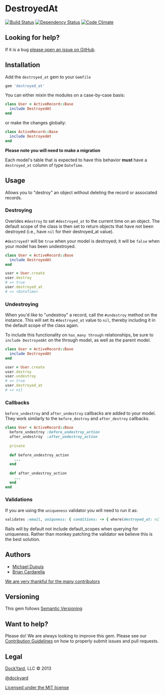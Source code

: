 # DestroyedAt #

[![Build Status](https://secure.travis-ci.org/dockyard/destroyed_at.png?branch=master)](http://travis-ci.org/dockyard/destroyed_at)
[![Dependency Status](https://gemnasium.com/dockyard/destroyed_at.png?travis)](https://gemnasium.com/dockyard/destroyed_at)
[![Code Climate](https://codeclimate.com/github/dockyard/destroyed_at.png)](https://codeclimate.com/github/dockyard/destroyed_at)

## Looking for help? ##

If it is a bug [please open an issue on GitHub](https://github.com/dockyard/destroyed_at/issues).

## Installation ##

Add the `destroyed_at` gem to your `Gemfile`

```ruby
gem 'destroyed_at'
```

You can either mixin the modules on a case-by-case basis:

```ruby
class User < ActiveRecord::Base
  include DestroyedAt
end
```

or make the changes globally:

```ruby
class ActiveRecord::Base
  include DestroyedAt
end
```

**Please note you will need to make a migration**

Each model's table that is expected to have this behavior **must** have
a `destroyed_at` column of type `DateTime`.

## Usage ##
Allows you to "destroy" an object without deleting the record or
associated records.

### Destroying ###
Overides `#destroy` to set `#destroyed_at` to the current time on an object. The
default scope of the class is then set to return objects that have not
been destroyed (i.e., have `nil` for their destroyed_at value).

`#destroyed?` will be `true` when your model is destroyed; it will be
`false` when your model has been undestroyed.

```ruby
class User < ActiveRecord::Base
  include DestroyedAt
end

user = User.create
user.destroy 
# => true
user.destroyed_at
# => <DateTime>
```

### Undestroying ####
When you'd like to "undestroy" a record, call the `#undestroy` method on
the instance. This will set its `#destroyed_at` value to `nil`, thereby
including it in the default scope of the class again.

To include this functionality on `has_many through` relationships,
be sure to `include DestroyedAt` on the through model, as well as the
parent model.

```ruby
class User < ActiveRecord::Base
  include DestroyedAt
end

user = User.create
user.destroy
user.undestroy
# => true
user.destroyed_at
# => nil
```

### Callbacks ###
`before_undestroy` and `after_undestroy` callbacks are added to your
model. They work similarly to the `before_destroy` and `after_destroy`
callbacks.

```ruby
class User < ActiveRecord::Base
  before_undestroy :before_undestroy_action
  after_undestroy  :after_undestroy_action
  
  private
  
  def before_undestroy_action
    ...
  end
  
  def after_undestroy_action
    ...
  end
end
```

### Validations ###

If you are using the `uniqueness` validator you will need to run it as:

```ruby
validates :email, uniquness: { conditions: -> { where(destroyed_at: nil) } }
```

Rails will by default not include default_scopes when querying for uniqueness. Rather than monkey 
patching the validator we believe this is the best solution.

## Authors ##

* [Michael Dupuis](http://twitter.com/michaeldupuisjr)
* [Brian Cardarella](http://twitter.com/bcardarella)

[We are very thankful for the many contributors](https://github.com/dockyard/destroyed_at/graphs/contributors)

## Versioning ##

This gem follows [Semantic Versioning](http://semver.org)

## Want to help? ##

Please do! We are always looking to improve this gem. Please see our
[Contribution Guidelines](https://github.com/dockyard/destroyed_at/blob/master/CONTRIBUTING.md)
on how to properly submit issues and pull requests.

## Legal ##

[DockYard](http://dockyard.com), LLC &copy; 2013

[@dockyard](http://twitter.com/dockyard)

[Licensed under the MIT license](http://www.opensource.org/licenses/mit-license.php)

